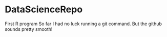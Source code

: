 DataScienceRepo
===============

First R program
So far I had no luck running a git command. But the github sounds pretty smooth!
